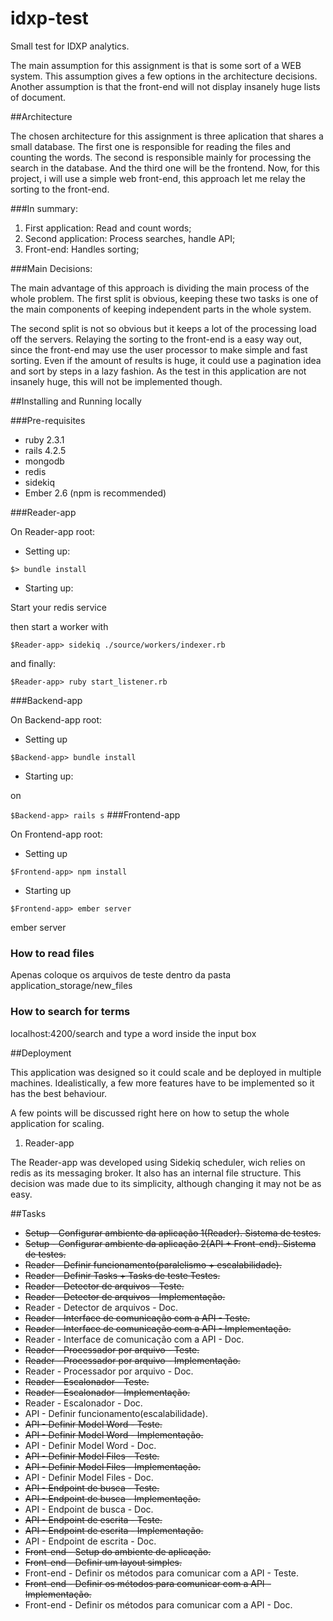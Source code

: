 # idxp-test
Small test for IDXP analytics.

The main assumption for this assignment is that is some sort of a WEB system. This assumption gives a few options in the architecture decisions. Another assumption is that the front-end will not display insanely huge lists of document.

##Architecture

The chosen architecture for this assignment is three aplication that shares a small database. The first one is responsible for reading the files and counting the words. The second is responsible mainly for processing the search in the database. And the third one will be the frontend. Now, for this project, i will use a simple web front-end, this approach let me relay the sorting to the front-end.

###In summary:

  1. First application: Read and count words;
  2. Second application: Process searches, handle API;
  3. Front-end: Handles sorting;

###Main Decisions:

The main advantage of this approach is dividing the main process of the whole problem. The first split is obvious, keeping these two tasks is one of the main components of keeping independent parts in the whole system.

The second split is not so obvious but it keeps a lot of the processing load off the servers. Relaying the sorting to the front-end is a easy way out, since the front-end may use the user processor to make simple and fast sorting. Even if the amount of results is huge, it could use a pagination idea and sort by steps in a lazy fashion. As the test in this application are not insanely huge, this will not be implemented though.

##Installing and Running locally

###Pre-requisites

* ruby 2.3.1
* rails 4.2.5
* mongodb
* redis
* sidekiq
* Ember 2.6 (npm is recommended)



###Reader-app

On Reader-app root:

* Setting up:

`$> bundle install`

* Starting up:

Start your redis service

then start a worker with

`$Reader-app> sidekiq ./source/workers/indexer.rb`

and finally:

`$Reader-app> ruby start_listener.rb`


###Backend-app

On Backend-app root:

* Setting up

`$Backend-app> bundle install`

* Starting up:

on

`$Backend-app> rails s`
###Frontend-app

On Frontend-app root:

* Setting up

`$Frontend-app> npm install`

* Starting up

`$Frontend-app> ember server`



ember server

### How to read files

Apenas coloque os arquivos de teste dentro da pasta application_storage/new_files

### How to search for terms

localhost:4200/search and type a word inside the input box

##Deployment

This application was designed so it could scale and be deployed in multiple machines. Idealistically, a few more features have to be implemented so it has the best behaviour.

A few points will be discussed right here on how to setup the whole application for scaling.

1.  Reader-app

The Reader-app was developed using Sidekiq scheduler, wich relies on redis as its messaging broker. It also has an internal file structure. This decision was made due to its simplicity, although changing it may not be as easy.




##Tasks

* ~~Setup - Configurar ambiente da aplicação 1(Reader). Sistema de testes.~~
* ~~Setup - Configurar ambiente da aplicação 2(API + Front-end). Sistema de testes.~~
* ~~Reader - Definir funcionamento(paralelismo + escalabilidade).~~
* ~~Reader - Definir Tasks + Tasks de teste Testes.~~
* ~~Reader - Detector de arquivos - Teste.~~
* ~~Reader - Detector de arquivos - Implementação.~~
* Reader - Detector de arquivos - Doc.
* ~~Reader - Interface de comunicação com a API - Teste.~~
* ~~Reader - Interface de comunicação com a API - Implementação.~~
* Reader - Interface de comunicação com a API - Doc.
* ~~Reader - Processador por arquivo - Teste.~~
* ~~Reader - Processador por arquivo - Implementação.~~
* Reader - Processador por arquivo - Doc.
* ~~Reader - Escalonador - Teste.~~
* ~~Reader - Escalonador - Implementação.~~
* Reader - Escalonador - Doc.
* API - Definir funcionamento(escalabilidade).
* ~~API - Definir Model Word - Teste.~~
* ~~API - Definir Model Word - Implementação.~~
* API - Definir Model Word - Doc.
* ~~API - Definir Model Files - Teste.~~
* ~~API - Definir Model Files - Implementação.~~
* API - Definir Model Files - Doc.
* ~~API - Endpoint de busca - Teste.~~
* ~~API - Endpoint de busca - Implementação.~~
* API - Endpoint de busca - Doc.
* ~~API - Endpoint de escrita - Teste.~~
* ~~API - Endpoint de escrita - Implementação.~~
* API - Endpoint de escrita - Doc.
* ~~Front-end - Setup do ambiente de aplicação.~~
* ~~Front-end - Definir um layout simples.~~
* Front-end - Definir os métodos para comunicar com a API - Teste.
* ~~Front-end - Definir os métodos para comunicar com a API - Implementação.~~
* Front-end - Definir os métodos para comunicar com a API - Doc.
